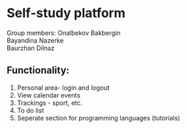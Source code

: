 # Self-study platform 

Group members: 
Onalbekov Bakbergin <br>
Bayandina Nazerke <br>
Baurzhan Dilnaz 


## Functionality:
1) Personal area- login and logout 
2) View calendar events 
3) Trackings - sport, etc.
4) To do list
5) Seperate section for programming languages (tutorials)
